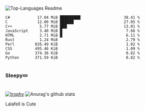 #

![Top-Languages Readme](https://github.com/MogsFriend/MogsFriend/workflows/Top-Languages%20Readme/badge.svg)

<!--START_SECTION:top_language-->
```text
C#            17.04 MiB █████████                   38.41 %
C             12.00 MiB ██████                      27.05 %
C++            5.77 MiB ███                         13.01 %
JavaScript     3.40 MiB █                            7.66 %
HTML           2.71 MiB █                            6.11 %
Rust           1.24 MiB                              2.79 %
Perl         826.49 KiB                              1.82 %
CSS          495.46 KiB                              1.09 %
Go           374.36 KiB                              0.82 %
Python       371.59 KiB                              0.82 %
```
<!--END_SECTION:top_language-->

#
### Sleepy💤
#
[![trophy](https://github-profile-trophy.vercel.app/?username=MogsFriend&theme=onedark)](https://github.com/ryo-ma/github-profile-trophy)
![Anurag's github stats](https://github-readme-stats.vercel.app/api?username=MogsFriend&hide=prs,issues,contribs&count_private=true)

Lalafell is Cute
<!--
**MogsFriend/MogsFriend** is a ✨ _special_ ✨ repository because its `README.md` (this file) appears on your GitHub profile.

Here are some ideas to get you started:

- 🔭 I’m currently working on ...
- 🌱 I’m currently learning ...
- 👯 I’m looking to collaborate on ...
- 🤔 I’m looking for help with ...
- 💬 Ask me about ...
- 📫 How to reach me: ...
- 😄 Pronouns: ...
- ⚡ Fun fact: ...
-->

